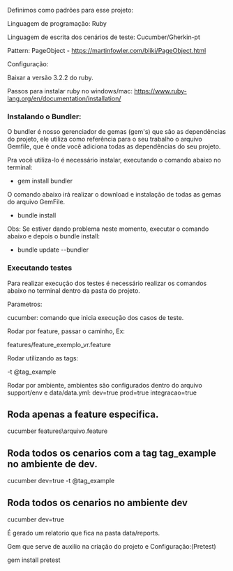 Definimos como padrões para esse projeto:

Linguagem de programação: Ruby

Linguagem de escrita dos cenários de teste: Cucumber/Gherkin-pt

Pattern: PageObject - https://martinfowler.com/bliki/PageObject.html

Configuração:

Baixar a versão 3.2.2 do ruby.

Passos para instalar ruby no windows/mac:
https://www.ruby-lang.org/en/documentation/installation/


### Instalando o Bundler:
O bundler é nosso gerenciador de gemas (gem's) que são as dependências do projeto, ele utiliza como referência para o seu trabalho o arquivo Gemfile, que é onde você adiciona todas as dependências do seu projeto.

Pra você utiliza-lo é necessário instalar, executando o comando abaixo no terminal:

  - gem install bundler

O comando abaixo irá realizar o download e instalação de todas as gemas do arquivo GemFile.

  - bundle install

  Obs: Se estiver dando problema neste momento, executar o comando abaixo e depois o bundle install:

  - bundle update --bundler

### Executando testes
Para realizar execução dos testes é necessário realizar os comandos abaixo no terminal dentro da pasta do projeto.

Parametros:

cucumber: comando que inicia execução dos casos de teste.

Rodar por feature, passar o caminho, Ex:

features/feature_exemplo_vr.feature

Rodar utilizando as tags:

-t @tag_example

Rodar por ambiente, ambientes são configurados dentro do arquivo support/env e data/data.yml:
  dev=true
  prod=true
  integracao=true

## Roda apenas a feature especifica.
  cucumber features\arquivo.feature
## Roda todos os cenarios com a tag tag_example no ambiente de dev.
  cucumber dev=true -t @tag_example

## Roda todos os cenarios no ambiente dev
  cucumber dev=true

É gerado um relatorio que fica na pasta data/reports.

Gem que serve de auxilio na criação do projeto e Configuração:(Pretest)

gem install pretest

